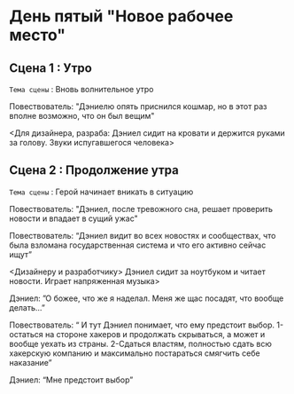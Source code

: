 # День пятый "Новое рабочее место"

## Сцена 1 : Утро
`Тема сцены` : Вновь волнительное утро

Повествователь: "Дэниелю опять приснился кошмар, но в этот раз вполне возможно, что он был вещим"

<Для дизайнера, разраба: Дэниел сидит на кровати и держится руками за голову. Звуки испугавшегося человека>

## Сцена 2 : Продолжение утра

`Тема сцены` : Герой начинает вникать в ситуацию

Повествователь: "Дэниел, после тревожного сна, решает проверить новости и впадает в сущий ужас"

Повествователь: “Дэниел видит во всех новостях и сообществах, что была взломана государственная система и что его активно сейчас ищут”

<Дизайнеру и разработчику> Дэниел сидит за ноутбуком и читает новости. Играет напряженная музыка>

Дэниел: ”О божее, что же я наделал. Меня же щас посадят, что вообще делать…”

Повествователь: “ И тут Дэниел понимает, что ему предстоит выбор. 1-остаться на стороне хакеров и продолжать скрываться, а может и вообще уехать из страны. 2-Сдаться властям, полностью сдать всю хакерскую компанию и максимально постараться смягчить себе наказание”

Дэниел: “Мне предстоит выбор”

